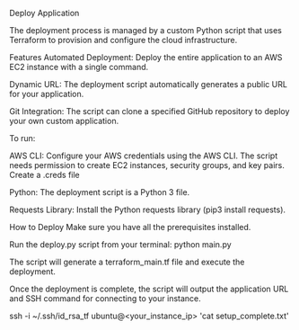 Deploy Application

The deployment process is managed by a custom Python script that uses Terraform to provision and configure the cloud infrastructure.

Features
Automated Deployment: Deploy the entire application to an AWS EC2 instance with a single command.

Dynamic URL: The deployment script automatically generates a public URL for your application.

Git Integration: The script can clone a specified GitHub repository to deploy your own custom application.

To run:

AWS CLI: Configure your AWS credentials using the AWS CLI. The script needs permission to create EC2 instances, security groups, and key pairs. Create a .creds file

Python: The deployment script is a Python 3 file.

Requests Library: Install the Python requests library (pip3 install requests).

How to Deploy
Make sure you have all the prerequisites installed.

Run the deploy.py script from your terminal: python main.py

The script will generate a terraform_main.tf file and execute the deployment.

Once the deployment is complete, the script will output the application URL and SSH command for connecting to your instance.

ssh -i ~/.ssh/id_rsa_tf ubuntu@<your_instance_ip> 'cat setup_complete.txt'